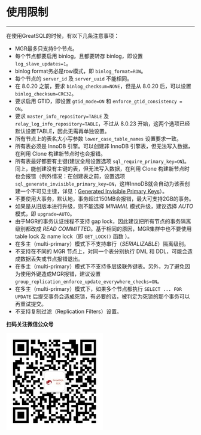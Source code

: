 # 使用限制
---

在使用GreatSQL的时候，有以下几条注意事项：

- MGR最多只支持9个节点。
- 每个节点都要启用 binlog，且都要转存 binlog，即设置 `log_slave_updates=1`。
- binlog format务必是row模式，即 `binlog_format=ROW`。
- 每个节点的 `server_id` 及 `server_uuid` 不能相同。
- 在 8.0.20 之前，要求 `binlog_checksum=NONE`，但是从 8.0.20 后，可以设置 `binlog_checksum=CRC32`。
- 要求启用 GTID，即设置 `gtid_mode=ON` 和 `enforce_gtid_consistency = ON`。
- 要求 `master_info_repository=TABLE` 及 `relay_log_info_repository=TABLE`，不过从 8.0.23 开始，这两个选项已经默认设置TABLE，因此无需再单独设置。
- 所有节点上的表名大小写参数 `lower_case_table_names` 设置要求一致。
- 所有表必须是 InnoDB 引擎。可以创建非 InnoDB 引擎表，但无法写入数据，在利用 Clone 构建新节点时也会报错。
- 所有表最好都要有主键(建议全局设置选项 `sql_require_primary_key=ON`)。同上，能创建没有主键的表，但无法写入数据，在利用 Clone 构建新节点时也会报错（例外情况：在创建表之前，设置选项 `sql_generate_invisible_primary_key=ON`，这样InnoDB就会自动为该表创建一个不可见主键，详见：[Generated Invisible Primary Keys](https://dev.mysql.com/doc/refman/8.0/en/create-table-gipks.html)）。
- 不要使用大事务，默认地，事务超过150MB会报错，最大可支持2GB的事务。
- 如果是从旧版本进行升级，则不能选择 *MINIMAL* 模式升级，建议选择 *AUTO* 模式，即 `upgrade=AUTO`。
- 由于MGR的事务认证线程不支持 gap lock，因此建议把所有节点的事务隔离级别都改成 *READ COMMITTED*。基于相同的原因，MGR集群中也不要使用 table lock 及 name lock（即 `GET_LOCK()` 函数 ）。
- 在多主（multi-primary）模式下不支持串行（*SERIALIZABLE*）隔离级别。
- 不支持在不同的 MGR 节点上，对同一个表分别执行 DML 和 DDL，可能会造成数据丢失或节点报错退出。
- 在多主（multi-primary）模式下不支持多层级联外键表。另外，为了避免因为使用外键造成MGR报错，建议设置 `group_replication_enforce_update_everywhere_checks=ON`。
- 在多主（multi-primary）模式下，如果多个节点都执行 `SELECT ... FOR UPDATE` 后提交事务会造成死锁，有必要的话，被判定为死锁的那个事务可以再重试提交。
- 不支持复制过滤（Replication Filters）设置。



**扫码关注微信公众号**

![greatsql-wx](../greatsql-wx.jpg)
